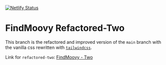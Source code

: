 [![Netlify Status](https://api.netlify.com/api/v1/badges/a969f4b6-4bad-49bd-ba1b-12fdfbbf263b/deploy-status)](https://app.netlify.com/sites/twofindmoovy/deploys)

# FindMoovy Refactored-Two

This branch is the refactored and improved version of the `main` branch with the vanilla css rewritten with [`tailwindcss`](https://tailwindcss.com/).

Link for `refactored-two`: [FindMoovy - Two](https://twofindmoovy.netlify.app/)
